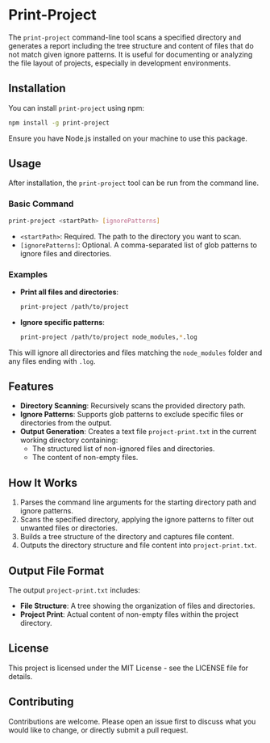 # Print-Project

The `print-project` command-line tool scans a specified directory and generates a report including the tree structure and content of files that do not match given ignore patterns. It is useful for documenting or analyzing the file layout of projects, especially in development environments.

## Installation

You can install `print-project` using npm:

```bash
npm install -g print-project
```

Ensure you have Node.js installed on your machine to use this package.

## Usage

After installation, the `print-project` tool can be run from the command line.

### Basic Command

```bash
print-project <startPath> [ignorePatterns]
```

- `<startPath>`: Required. The path to the directory you want to scan.
- `[ignorePatterns]`: Optional. A comma-separated list of glob patterns to ignore files and directories.

### Examples

- **Print all files and directories**:

  ```bash
  print-project /path/to/project
  ```

- **Ignore specific patterns**:

  ```bash
  print-project /path/to/project node_modules,*.log
  ```

This will ignore all directories and files matching the `node_modules` folder and any files ending with `.log`.

## Features

- **Directory Scanning**: Recursively scans the provided directory path.
- **Ignore Patterns**: Supports glob patterns to exclude specific files or directories from the output.
- **Output Generation**: Creates a text file `project-print.txt` in the current working directory containing:
  - The structured list of non-ignored files and directories.
  - The content of non-empty files.

## How It Works

1. Parses the command line arguments for the starting directory path and ignore patterns.
2. Scans the specified directory, applying the ignore patterns to filter out unwanted files or directories.
3. Builds a tree structure of the directory and captures file content.
4. Outputs the directory structure and file content into `project-print.txt`.

## Output File Format

The output `project-print.txt` includes:

- **File Structure**: A tree showing the organization of files and directories.
- **Project Print**: Actual content of non-empty files within the project directory.

## License

This project is licensed under the MIT License - see the LICENSE file for details.

## Contributing

Contributions are welcome. Please open an issue first to discuss what you would like to change, or directly submit a pull request.